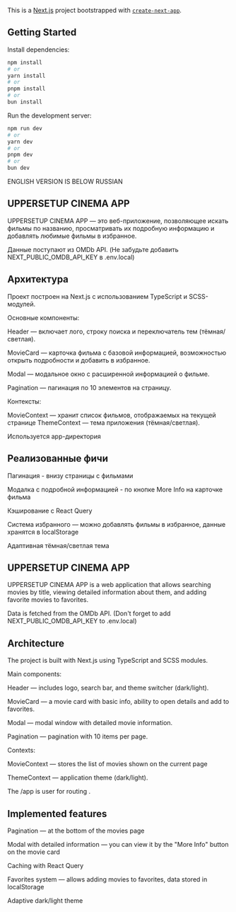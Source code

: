 This is a [Next.js](https://nextjs.org) project bootstrapped with [`create-next-app`](https://nextjs.org/docs/app/api-reference/cli/create-next-app).

## Getting Started

Install dependencies:

```bash
npm install
# or
yarn install
# or
pnpm install
# or
bun install
```

Run the development server:

```bash
npm run dev
# or
yarn dev
# or
pnpm dev
# or
bun dev
```

ENGLISH VERSION IS BELOW RUSSIAN

## UPPERSETUP CINEMA APP

UPPERSETUP CINEMA APP — это веб-приложение, позволяющее искать фильмы по названию, просматривать их подробную информацию и добавлять любимые фильмы в избранное.

Данные поступают из OMDb API. (Не забудьте добавить NEXT_PUBLIC_OMDB_API_KEY в .env.local)

## Архитектура

Проект построен на Next.js с использованием TypeScript и SCSS-модулей.

Основные компоненты:

Header — включает лого, строку поиска и переключатель тем (тёмная/светлая).

MovieCard — карточка фильма с базовой информацией, возможностью открыть подробности и добавить в избранное.

Modal — модальное окно с расширенной информацией о фильме.

Pagination — пагинация по 10 элементов на страницу.

Контексты:

MovieContext — хранит список фильмов, отображаемых на текущей странице
ThemeContext — тема приложения (тёмная/светлая).

Используется app-директория

## Реализованные фичи
Пагинация - внизу страницы с фильмами

Модалка с подробной информацией - по кнопке More Info на карточке фильма

Кэширование с React Query

Система избранного — можно добавлять фильмы в избранное, данные хранятся в localStorage

Адаптивная тёмная/светлая тема


## UPPERSETUP CINEMA APP

UPPERSETUP CINEMA APP is a web application that allows searching movies by title, viewing detailed information about them, and adding favorite movies to favorites.

Data is fetched from the OMDb API. (Don't forget to add NEXT_PUBLIC_OMDB_API_KEY to .env.local)

## Architecture

The project is built with Next.js using TypeScript and SCSS modules.

Main components:

Header — includes logo, search bar, and theme switcher (dark/light).

MovieCard — a movie card with basic info, ability to open details and add to favorites.

Modal — modal window with detailed movie information.

Pagination — pagination with 10 items per page.

Contexts:

MovieContext — stores the list of movies shown on the current page

ThemeContext — application theme (dark/light).

The /app is user for routing .

## Implemented features

Pagination — at the bottom of the movies page

Modal with detailed information — you can view it by the "More Info" button on the movie card

Caching with React Query

Favorites system — allows adding movies to favorites, data stored in localStorage

Adaptive dark/light theme








